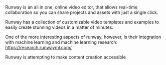 Runway is an all in one, online video editor, that allows real-time collaboration so you can share projects and assets with just a single click.

Runway has a collection of customizable video templates and examples to easily create stunning videos in a matter of minutes.

One of the more interesting aspects of runway, however, is their integration with machine learning and machine learning research: https://research.runwayml.com/

Runway is attempting to make content creation accessible